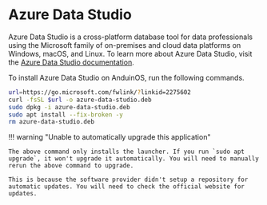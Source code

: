 # Azure Data Studio

Azure Data Studio is a cross-platform database tool for data professionals using the Microsoft family of on-premises and cloud data platforms on Windows, macOS, and Linux. To learn more about Azure Data Studio, visit the [Azure Data Studio documentation](https://docs.microsoft.com/sql/azure-data-studio/).

To install Azure Data Studio on AnduinOS, run the following commands.

```bash
url=https://go.microsoft.com/fwlink/?linkid=2275602
curl -fsSL $url -o azure-data-studio.deb
sudo dpkg -i azure-data-studio.deb
sudo apt install --fix-broken -y
rm azure-data-studio.deb
```

!!! warning "Unable to automatically upgrade this application"

    The above command only installs the launcher. If you run `sudo apt upgrade`, it won't upgrade it automatically. You will need to manually rerun the above command to upgrade.

    This is because the software provider didn't setup a repository for automatic updates. You will need to check the official website for updates.
